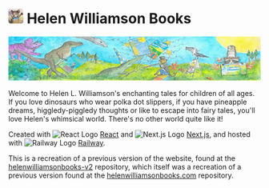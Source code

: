 # <img src="https://raw.githubusercontent.com/Eejit43/helenwilliamsonbooks-v3/main/public/icon.png" alt="Helen Williamson Books Logo (Mouse)" width="30"/> Helen Williamson Books

![Helen Williamson Books Header](https://raw.githubusercontent.com/Eejit43/helenwilliamsonbooks-v3/main/public/images/header.png)

Welcome to Helen L. Williamson's enchanting tales for children of all ages. If you love dinosaurs who wear polka dot slippers, if you have pineapple dreams, higgledy-piggledy thoughts or like to escape into fairy tales, you'll love Helen's whimsical world. There's no other world quite like it!

Created with <img src="https://upload.wikimedia.org/wikipedia/commons/thumb/a/a7/React-icon.svg/270px-React-icon.svg.png" alt="React Logo" width="12" /> [React](https://react.dev) and <img src="https://cdn.worldvectorlogo.com/logos/next-js.svg" alt="Next.js Logo" width="10"/> [Next.js](https://nextjs.org), and hosted with <img src="https://railway.app/brand/logo-light.png" alt="Railway Logo" width="12"/> [Railway](https://railway.app).

This is a recreation of a previous version of the website, found at the [helenwilliamsonbooks-v2](https://github.com/Eejit43/helenwilliamsonbooks-v2) repository, which itself was a recreation of a previous version found at the [helenwilliamsonbooks.com](https://github.com/Eejit43/helenwilliamsonbooks.com) repository.
